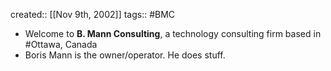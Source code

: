 created:: [[Nov 9th, 2002]]
tags:: #BMC

- Welcome to <strong>B. Mann Consulting</strong>, a technology consulting firm based in #Ottawa, Canada
- Boris Mann is the owner/operator. He does stuff.